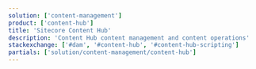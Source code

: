 ```yaml
---
solution: ['content-management']
product: ['content-hub']
title: 'Sitecore Content Hub'
description: 'Content Hub content management and content operations'
stackexchange: ['#dam', '#content-hub', '#content-hub-scripting']
partials: ['solution/content-management/content-hub']
---
```

